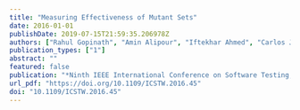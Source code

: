 ```yaml
---
title: "Measuring Effectiveness of Mutant Sets"
date: 2016-01-01
publishDate: 2019-07-15T21:59:35.206978Z
authors: ["Rahul Gopinath", "Amin Alipour", "Iftekhar Ahmed", "Carlos Jensen", "Alex Groce"]
publication_types: ["1"]
abstract: ""
featured: false
publication: "*Ninth IEEE International Conference on Software Testing, Verification and Validation Workshops, ICST Workshops 2016, Chicago, IL, USA, April 11-15, 2016*"
url_pdf: "https://doi.org/10.1109/ICSTW.2016.45"
doi: "10.1109/ICSTW.2016.45"
---
```


